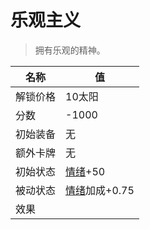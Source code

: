 # 乐观主义  
> 拥有乐观的精神。  
  
名称  |  值  
----  |  ----  
解锁价格  |  10太阳  
分数  |  -1000  
初始装备  |  无  
额外卡牌  |  无  
初始状态  |  [情绪](Morale.md)+50  
被动状态  |  [情绪](Morale.md)加成+0.75  
效果  |    
